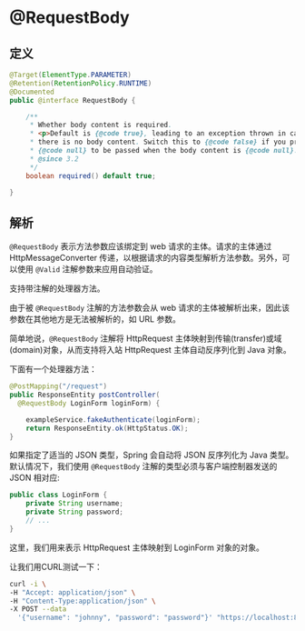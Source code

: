 # @RequestBody

## 定义

```java
@Target(ElementType.PARAMETER)
@Retention(RetentionPolicy.RUNTIME)
@Documented
public @interface RequestBody {

    /**
     * Whether body content is required.
     * <p>Default is {@code true}, leading to an exception thrown in case
     * there is no body content. Switch this to {@code false} if you prefer
     * {@code null} to be passed when the body content is {@code null}.
     * @since 3.2
     */
    boolean required() default true;

}
```

## 解析

`@RequestBody` 表示方法参数应该绑定到 web 请求的主体。请求的主体通过 HttpMessageConverter 传递，以根据请求的内容类型解析方法参数。另外，可以使用 `@Valid` 注解参数来应用自动验证。

支持带注解的处理器方法。

由于被 `@RequestBody` 注解的方法参数会从 web 请求的主体被解析出来，因此该参数在其他地方是无法被解析的，如 URL 参数。

简单地说，`@RequestBody` 注解将 HttpRequest 主体映射到传输\(transfer\)或域\(domain\)对象，从而支持将入站 HttpRequest 主体自动反序列化到 Java 对象。

下面有一个处理器方法：

```java
@PostMapping("/request")
public ResponseEntity postController(
  @RequestBody LoginForm loginForm) {

    exampleService.fakeAuthenticate(loginForm);
    return ResponseEntity.ok(HttpStatus.OK);
}
```

如果指定了适当的 JSON 类型，Spring 会自动将 JSON 反序列化为 Java 类型。默认情况下，我们使用 `@RequestBody` 注解的类型必须与客户端控制器发送的 JSON 相对应:

```java
public class LoginForm {
    private String username;
    private String password;
    // ...
}
```

这里，我们用来表示 HttpRequest 主体映射到 LoginForm 对象的对象。

让我们用CURL测试一下：

```bash
curl -i \
-H "Accept: application/json" \
-H "Content-Type:application/json" \
-X POST --data 
  '{"username": "johnny", "password": "password"}' "https://localhost:8080/.../request"
```



